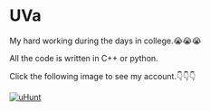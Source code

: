 # UVa

My hard working during the days in college.:sob::sob::sob:

All the code is written in C++ or python.

Click the following image to see my account.:point_down::point_down::point_down:

[![uHunt](https://apprecs.org/gp/images/app-icons/300/dc/me.kaidul.uhunt.jpg)](https://uhunt.onlinejudge.org/id/742089)
